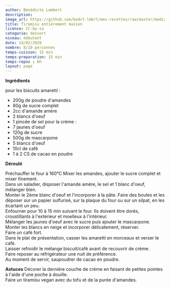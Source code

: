 ```yaml
---
author: Bénédicte Lambert
description: 
image_url: https://github.com/bndct-lmbrt/mes-recettes/raw/master/medias/tiramisu-maison.jpg
title: Tiramisu entièrement maison
licence: CC-by-sa
categorie: dessert
niveau: débutant
date: 14/02/2020
nombre: 8/10 personnes
temps-cuisson: 15 min
temps-preparation: 15 min
temps-repos : 6h
layout: page
---
```



**Ingrédients**  
 
pour les biscuits amaretti :  
* 200g de poudre d'amandes
* 80g de sucre complet
* 2cc d'amande amère
* 2 blancs d'oeuf
* 1 pincée de sel
pour la crème :  
* 7 jaunes d'oeuf
* 120g de sucre
* 500g de mascarpone
* 5 blancs d'oeuf
* 10cl de café
* 1 à 2 CS de cacao en poudre


**Déroulé**

Préchauffer le four à 160°C
Mixer les amandes, ajouter le sucre complet et mixer finement.  
Dans un saladier, disposer l'amande amère, le sel et 1 blanc d'oeuf, mélanger bien.  
Monter le 2ème blanc d'oeuf et l'incorporer à la pâte. 
Faire des boules et les déposer sur un papier sulfurisé, sur la plaque du four ou sur un silpat, en les écartant un peu.  
Enfourner pour 10 à 15 min suivant le four. Ils doivent être dorés, croustillants à l'extérieur et moelleux à l'intérieur.  
Mélanger les jaunes d'oeuf avec le sucre puis ajouter le mascarpone.  
Monter les blancs en neige et incorporer délicatement, réserver.   
Faire un café fort.  
Dans le plat de présentation, casser les amaretti en morceaux et verser le café.   
Laisser refroidir le mélange biscuit/café avant de recouvrir de crème.  
Faire reposer au réfrigérateur une nuit de préférence.  
Au moment de servir, saupoudrer de cacao en poudre.  
 

**Astuces** 
Décorer la dernière couche de crème en faisant de petites pointes à l'aide d'une poche à douille.  
Faire un tiramisu vegan avec du tofu et de la purée d'amandes.